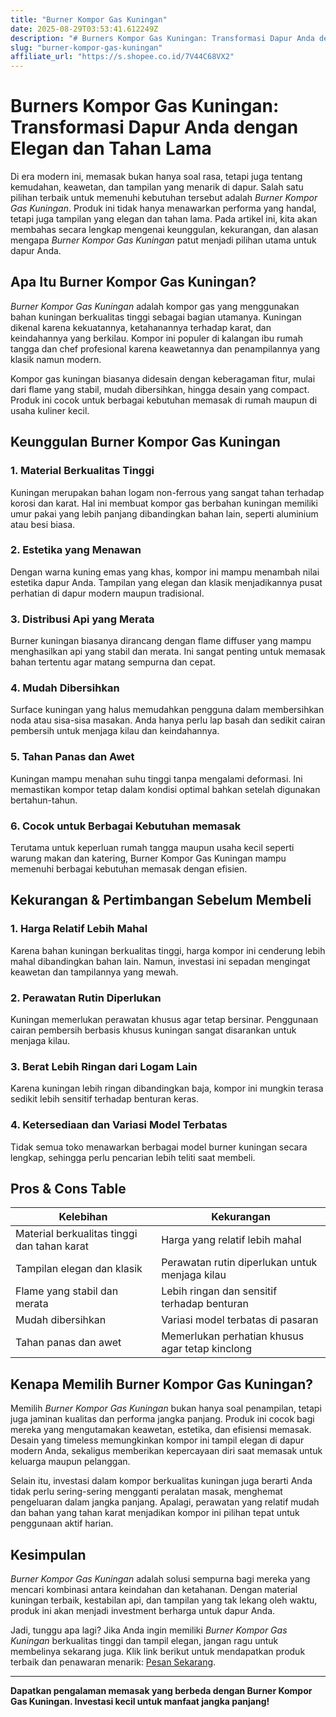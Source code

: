 ```yaml
---
title: "Burner Kompor Gas Kuningan"
date: 2025-08-29T03:53:41.612249Z
description: "# Burners Kompor Gas Kuningan: Transformasi Dapur Anda dengan Elegan dan Tahan Lama..."
slug: "burner-kompor-gas-kuningan"
affiliate_url: "https://s.shopee.co.id/7V44C68VX2"
---
```

# Burners Kompor Gas Kuningan: Transformasi Dapur Anda dengan Elegan dan Tahan Lama

Di era modern ini, memasak bukan hanya soal rasa, tetapi juga tentang kemudahan, keawetan, dan tampilan yang menarik di dapur. Salah satu pilihan terbaik untuk memenuhi kebutuhan tersebut adalah *Burner Kompor Gas Kuningan*. Produk ini tidak hanya menawarkan performa yang handal, tetapi juga tampilan yang elegan dan tahan lama. Pada artikel ini, kita akan membahas secara lengkap mengenai keunggulan, kekurangan, dan alasan mengapa *Burner Kompor Gas Kuningan* patut menjadi pilihan utama untuk dapur Anda.

## Apa Itu Burner Kompor Gas Kuningan?

*Burner Kompor Gas Kuningan* adalah kompor gas yang menggunakan bahan kuningan berkualitas tinggi sebagai bagian utamanya. Kuningan dikenal karena kekuatannya, ketahanannya terhadap karat, dan keindahannya yang berkilau. Kompor ini populer di kalangan ibu rumah tangga dan chef profesional karena keawetannya dan penampilannya yang klasik namun modern.

Kompor gas kuningan biasanya didesain dengan keberagaman fitur, mulai dari flame yang stabil, mudah dibersihkan, hingga desain yang compact. Produk ini cocok untuk berbagai kebutuhan memasak di rumah maupun di usaha kuliner kecil.

## Keunggulan Burner Kompor Gas Kuningan

### 1. Material Berkualitas Tinggi
Kuningan merupakan bahan logam non-ferrous yang sangat tahan terhadap korosi dan karat. Hal ini membuat kompor gas berbahan kuningan memiliki umur pakai yang lebih panjang dibandingkan bahan lain, seperti aluminium atau besi biasa.

### 2. Estetika yang Menawan
Dengan warna kuning emas yang khas, kompor ini mampu menambah nilai estetika dapur Anda. Tampilan yang elegan dan klasik menjadikannya pusat perhatian di dapur modern maupun tradisional.

### 3. Distribusi Api yang Merata
Burner kuningan biasanya dirancang dengan flame diffuser yang mampu menghasilkan api yang stabil dan merata. Ini sangat penting untuk memasak bahan tertentu agar matang sempurna dan cepat.

### 4. Mudah Dibersihkan
Surface kuningan yang halus memudahkan pengguna dalam membersihkan noda atau sisa-sisa masakan. Anda hanya perlu lap basah dan sedikit cairan pembersih untuk menjaga kilau dan keindahannya.

### 5. Tahan Panas dan Awet
Kuningan mampu menahan suhu tinggi tanpa mengalami deformasi. Ini memastikan kompor tetap dalam kondisi optimal bahkan setelah digunakan bertahun-tahun.

### 6. Cocok untuk Berbagai Kebutuhan memasak
Terutama untuk keperluan rumah tangga maupun usaha kecil seperti warung makan dan katering, Burner Kompor Gas Kuningan mampu memenuhi berbagai kebutuhan memasak dengan efisien.

## Kekurangan & Pertimbangan Sebelum Membeli

### 1. Harga Relatif Lebih Mahal
Karena bahan kuningan berkualitas tinggi, harga kompor ini cenderung lebih mahal dibandingkan bahan lain. Namun, investasi ini sepadan mengingat keawetan dan tampilannya yang mewah.

### 2. Perawatan Rutin Diperlukan
Kuningan memerlukan perawatan khusus agar tetap bersinar. Penggunaan cairan pembersih berbasis khusus kuningan sangat disarankan untuk menjaga kilau.

### 3. Berat Lebih Ringan dari Logam Lain
Karena kuningan lebih ringan dibandingkan baja, kompor ini mungkin terasa sedikit lebih sensitif terhadap benturan keras.

### 4. Ketersediaan dan Variasi Model Terbatas
Tidak semua toko menawarkan berbagai model burner kuningan secara lengkap, sehingga perlu pencarian lebih teliti saat membeli.

## Pros & Cons Table

| **Kelebihan** | **Kekurangan** |
|----------------|----------------|
| Material berkualitas tinggi dan tahan karat | Harga yang relatif lebih mahal |
| Tampilan elegan dan klasik | Perawatan rutin diperlukan untuk menjaga kilau |
| Flame yang stabil dan merata | Lebih ringan dan sensitif terhadap benturan |
| Mudah dibersihkan | Variasi model terbatas di pasaran |
| Tahan panas dan awet | Memerlukan perhatian khusus agar tetap kinclong |

## Kenapa Memilih Burner Kompor Gas Kuningan?

Memilih *Burner Kompor Gas Kuningan* bukan hanya soal penampilan, tetapi juga jaminan kualitas dan performa jangka panjang. Produk ini cocok bagi mereka yang mengutamakan keawetan, estetika, dan efisiensi memasak. Desain yang timeless memungkinkan kompor ini tampil elegan di dapur modern Anda, sekaligus memberikan kepercayaan diri saat memasak untuk keluarga maupun pelanggan.

Selain itu, investasi dalam kompor berkualitas kuningan juga berarti Anda tidak perlu sering-sering mengganti peralatan masak, menghemat pengeluaran dalam jangka panjang. Apalagi, perawatan yang relatif mudah dan bahan yang tahan karat menjadikan kompor ini pilihan tepat untuk penggunaan aktif harian.

## Kesimpulan

*Burner Kompor Gas Kuningan* adalah solusi sempurna bagi mereka yang mencari kombinasi antara keindahan dan ketahanan. Dengan material kuningan terbaik, kestabilan api, dan tampilan yang tak lekang oleh waktu, produk ini akan menjadi investment berharga untuk dapur Anda.

Jadi, tunggu apa lagi? Jika Anda ingin memiliki *Burner Kompor Gas Kuningan* berkualitas tinggi dan tampil elegan, jangan ragu untuk membelinya sekarang juga. Klik link berikut untuk mendapatkan produk terbaik dan penawaran menarik: [Pesan Sekarang](https://s.shopee.co.id/7V44C68VX2).

---

**Dapatkan pengalaman memasak yang berbeda dengan Burner Kompor Gas Kuningan. Investasi kecil untuk manfaat jangka panjang!**